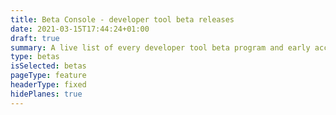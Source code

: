 ```yaml
---
title: Beta Console - developer tool beta releases
date: 2021-03-15T17:44:24+01:00
draft: true
summary: A live list of every developer tool beta program and early access release.
type: betas
isSelected: betas
pageType: feature
headerType: fixed
hidePlanes: true
---
```

